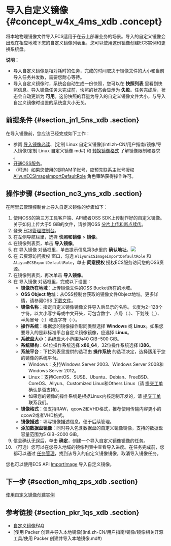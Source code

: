 # 导入自定义镜像 {#concept_w4x_4ms_xdb .concept}

将本地物理镜像文件导入ECS适用于在云上部署业务的场景。导入的自定义镜像会出现在相应地域下您的自定义镜像列表里，您可以使用这份镜像创建ECS实例和更换系统盘。

**说明：** 

-   导入自定义镜像是相对耗时的任务，完成的时间取决于镜像文件的大小和当前导入任务并发数，需要您耐心等待。
-   导入自定义镜像时，系统会自动生成一份快照，您可以在 **快照列表** 里看到快照信息。导入镜像任务未完成前，快照的状态会显示为 **失败**。任务完成后，状态会自动更新为 **可用**。这份快照的容量为导入的自定义镜像文件大小，与导入自定义镜像时设置的系统盘大小无关。

## 前提条件 {#section_jn1_5ns_xdb .section}

在导入镜像前，您应该已经完成如下工作：

-   参阅 [导入镜像必读](intl.zh-CN/用户指南/镜像/导入镜像/导入镜像必读.md#)、[定制 Linux 自定义镜像](intl.zh-CN/用户指南/镜像/导入镜像/定制 Linux 自定义镜像.md#) 和 [转换镜像格式](intl.zh-CN/用户指南/镜像/导入镜像/转换镜像格式.md#) 了解镜像限制和要求 。
-   [开通OSS服务](../../../../../intl.zh-CN/快速入门/开通OSS服务.md#)。
-   （可选）如果您使用的是RAM子账号，应预先联系主账号授权 [AliyunECSImageImportDefaultRole](https://ram.console.aliyun.com/#/role/detail/AliyunECSImageImportDefaultRole/info) 角色策略获得操作许可。

## 操作步骤 {#section_nc3_yns_xdb .section}

在阿里云管理控制台上导入自定义镜像的步骤如下：

1.  使用OSS的第三方工具客户端、API或者OSS SDK上传制作好的自定义镜像。关于如何上传大于5 GiB的文件，请参阅OSS [分片上传和断点续传](../../../../../intl.zh-CN/开发指南/上传文件/分片上传和断点续传.md#)。
2.  登录 [ECS管理控制台](https://ecs.console.aliyun.com/)。
3.  在左侧导航栏里，选择 **快照和镜像** \> **镜像**。
4.  在镜像列表页，单击 **导入镜像**。
5.  在 导入镜像 对话框里，单击提示信息第3步里的 **确认地址**。![](http://static-aliyun-doc.oss-cn-hangzhou.aliyuncs.com/assets/img/9706/15438182947027_zh-CN.png)
6.  在 云资源访问授权 窗口，勾选 `AliyunECSImageImportDefaultRole` 和 `AliyunECSExportDefaultRole`，单击 **同意授权** 授权ECS服务访问您的OSS资源。
7.  在镜像列表页，再次单击 **导入镜像**。
8.  在 导入镜像 对话框里，完成以下设置：
    -   **镜像所在地域**：上传镜像文件的OSS Bucket所在的地域。
    -   **OSS Object 地址**：从OSS控制台获取的镜像文件Object地址。更多详情，请参阅OSS [下载文件](../../../../../intl.zh-CN/控制台用户指南/管理文件/下载文件.md#)。
    -   **镜像名称**：指定自定义镜像镜像文件导入后显示的名称。长度为2−128个字符，以大小写字母或中文开头，可包含数字、点号（.）、下划线（\_）、半角冒号（:）和连字符（-）。
    -   **操作系统**：根据您的镜像操作形同类型选择 **Windows** 或 **Linux**。如果您要导入的是非标准平台自定义镜像镜像，应选择 **Linux**。
    -   **系统盘大小**：系统盘大小范围为40 GiB−500 GiB。
    -   **系统架构**：64位操作系统选择 **x86\_64**，32位操作系统选择 **i386**。
    -   **系统平台**：下拉列表里提供的选项由 **操作系统** 的选项决定，选择适用于您的镜像的系统平台。
        -   Windows：支持Windows Server 2003、Windows Server 2008和Windows Server 2012。
        -   Linux：支持CentOS、SUSE、Ubuntu、Debian、FreeBSD、CoreOS、Aliyun、Customized Linux和Others Linux（请 [提交工单](https://workorder-intl.console.aliyun.com/#/ticket/createIndex) 确认是否支持）。
        -   如果您的镜像的操作系统是根据Linux内核定制开发的，请 [提交工单](https://workorder-intl.console.aliyun.com/#/ticket/createIndex) 联系我们。
    -   **镜像格式**：仅支持RAW，qcow2和VHD格式，推荐使用传输内容更小的qcow2或者VHD格式。
    -   **镜像描述**：填写镜像描述信息，便于后续管理。
    -   **添加数据盘镜像**：同时导入包含数据盘的自定义镜像镜像，支持的数据盘容量范围为5 GiB−2000 GiB。
9.  信息确认无误后，单击 **确定**，创建一个导入自定义镜像镜像的任务。
10. （可选）您可以在您导入地域的镜像列表中查看导入进度。在任务完成前，您都可以通过 [任务管理](https://ecs.console.aliyun.com/#/task/region/)，找到该导入的自定义镜像镜像，取消导入镜像任务。

您也可以使用ECS API [ImportImage](../intl.zh-CN/API参考/镜像/ImportImage.md#) 导入自定义镜像。

## 下一步 {#section_mhq_zps_xdb .section}

[使用自定义镜像创建实例](intl.zh-CN/用户指南/实例/创建实例/使用自定义镜像创建实例.md#)

## 参考链接 {#section_pkr_1qs_xdb .section}

-   [自定义镜像FAQ](https://www.alibabacloud.com/help/faq-detail/40549.htm)
-   [使用 Packer 创建并导入本地镜像](intl.zh-CN/用户指南/镜像/镜像相关开源工具/使用 Packer 创建并导入本地镜像.md#)

